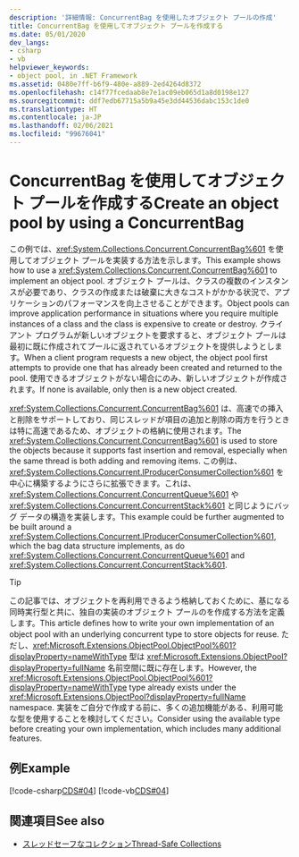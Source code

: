 ```yaml
---
description: '詳細情報: ConcurrentBag を使用したオブジェクト プールの作成'
title: ConcurrentBag を使用してオブジェクト プールを作成する
ms.date: 05/01/2020
dev_langs:
- csharp
- vb
helpviewer_keywords:
- object pool, in .NET Framework
ms.assetid: 0480e7ff-b6f9-480e-a889-2ed4264d8372
ms.openlocfilehash: c14f77fcedaab8e7e1ac09eb065d1a8d0198e127
ms.sourcegitcommit: ddf7edb67715a5b9a45e3dd44536dabc153c1de0
ms.translationtype: HT
ms.contentlocale: ja-JP
ms.lasthandoff: 02/06/2021
ms.locfileid: "99676041"
---
```

# <a name="create-an-object-pool-by-using-a-concurrentbag"></a><span data-ttu-id="1d0eb-103">ConcurrentBag を使用してオブジェクト プールを作成する</span><span class="sxs-lookup"><span data-stu-id="1d0eb-103">Create an object pool by using a ConcurrentBag</span></span>

<span data-ttu-id="1d0eb-104">この例では、<xref:System.Collections.Concurrent.ConcurrentBag%601> を使用してオブジェクト プールを実装する方法を示します。</span><span class="sxs-lookup"><span data-stu-id="1d0eb-104">This example shows how to use a <xref:System.Collections.Concurrent.ConcurrentBag%601> to implement an object pool.</span></span> <span data-ttu-id="1d0eb-105">オブジェクト プールは、クラスの複数のインスタンスが必要であり、クラスの作成または破棄に大きなコストがかかる状況で、アプリケーションのパフォーマンスを向上させることができます。</span><span class="sxs-lookup"><span data-stu-id="1d0eb-105">Object pools can improve application performance in situations where you require multiple instances of a class and the class is expensive to create or destroy.</span></span> <span data-ttu-id="1d0eb-106">クライアント プログラムが新しいオブジェクトを要求すると、オブジェクト プールは最初に既に作成されてプールに返されているオブジェクトを提供しようとします。</span><span class="sxs-lookup"><span data-stu-id="1d0eb-106">When a client program requests a new object, the object pool first attempts to provide one that has already been created and returned to the pool.</span></span> <span data-ttu-id="1d0eb-107">使用できるオブジェクトがない場合にのみ、新しいオブジェクトが作成されます。</span><span class="sxs-lookup"><span data-stu-id="1d0eb-107">If none is available, only then is a new object created.</span></span>

<span data-ttu-id="1d0eb-108"><xref:System.Collections.Concurrent.ConcurrentBag%601> は、高速での挿入と削除をサポートしており、同じスレッドが項目の追加と削除の両方を行うときは特に高速であるため、オブジェクトの格納に使用されます。</span><span class="sxs-lookup"><span data-stu-id="1d0eb-108">The <xref:System.Collections.Concurrent.ConcurrentBag%601> is used to store the objects because it supports fast insertion and removal, especially when the same thread is both adding and removing items.</span></span> <span data-ttu-id="1d0eb-109">この例は、<xref:System.Collections.Concurrent.IProducerConsumerCollection%601> を中心に構築するようにさらに拡張できます。これは、<xref:System.Collections.Concurrent.ConcurrentQueue%601> や <xref:System.Collections.Concurrent.ConcurrentStack%601> と同じようにバッグ データの構造を実装します。</span><span class="sxs-lookup"><span data-stu-id="1d0eb-109">This example could be further augmented to be built around a <xref:System.Collections.Concurrent.IProducerConsumerCollection%601>, which the bag data structure implements, as do <xref:System.Collections.Concurrent.ConcurrentQueue%601> and <xref:System.Collections.Concurrent.ConcurrentStack%601>.</span></span>

> [!TIP]
> <span data-ttu-id="1d0eb-110">この記事では、オブジェクトを再利用できるよう格納しておくために、基になる同時実行型と共に、独自の実装のオブジェクト プールのを作成する方法を定義します。</span><span class="sxs-lookup"><span data-stu-id="1d0eb-110">This article defines how to write your own implementation of an object pool with an underlying concurrent type to store objects for reuse.</span></span> <span data-ttu-id="1d0eb-111">ただし、<xref:Microsoft.Extensions.ObjectPool.ObjectPool%601?displayProperty=nameWithType> 型は <xref:Microsoft.Extensions.ObjectPool?displayProperty=fullName> 名前空間に既に存在します。</span><span class="sxs-lookup"><span data-stu-id="1d0eb-111">However, the <xref:Microsoft.Extensions.ObjectPool.ObjectPool%601?displayProperty=nameWithType> type already exists under the <xref:Microsoft.Extensions.ObjectPool?displayProperty=fullName> namespace.</span></span> <span data-ttu-id="1d0eb-112">実装をご自分で作成する前に、多くの追加機能がある、利用可能な型を使用することを検討してください。</span><span class="sxs-lookup"><span data-stu-id="1d0eb-112">Consider using the available type before creating your own implementation, which includes many additional features.</span></span>

## <a name="example"></a><span data-ttu-id="1d0eb-113">例</span><span class="sxs-lookup"><span data-stu-id="1d0eb-113">Example</span></span>

[!code-csharp[CDS#04](../../../../samples/snippets/csharp/VS_Snippets_Misc/cds/cs/objectpool.cs#04)]
[!code-vb[CDS#04](../../../../samples/snippets/visualbasic/VS_Snippets_Misc/cds/vb/objectpool04.vb#04)]

## <a name="see-also"></a><span data-ttu-id="1d0eb-114">関連項目</span><span class="sxs-lookup"><span data-stu-id="1d0eb-114">See also</span></span>

- [<span data-ttu-id="1d0eb-115">スレッドセーフなコレクション</span><span class="sxs-lookup"><span data-stu-id="1d0eb-115">Thread-Safe Collections</span></span>](index.md)
